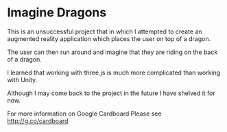 Imagine Dragons
================

This is an unsuccessful project that in which I attempted to create an augmented reality application which places the user on top of a dragon.

The user can then run around and imagine that they are riding on the back of a dragon.

I learned that working with three.js is much more complicated than working with Unity. 

Although I may come back to the project in the future I have shelved it for now. 

For more information on Google Cardboard Please see <http://g.co/cardboard> 
